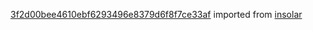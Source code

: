 [3f2d00bee4610ebf6293496e8379d6f8f7ce33af](https://github.com/insolar/insolar/commit/3f2d00bee4610ebf6293496e8379d6f8f7ce33af) imported from [insolar](https://github.com/insolar/insolar)
